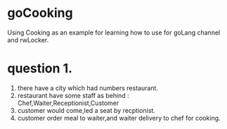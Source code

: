 # goCooking

Using Cooking as an example for learning how to use for goLang channel and rwLocker.

# question 1.

1. there have a city which had numbers restaurant.
2. restaurant have some staff as behind : Chef,Waiter,Receptionist,Customer
3. customer would come,led a seat by recptionist.
4. customer order meal to waiter,and waiter delivery to chef for cooking.
